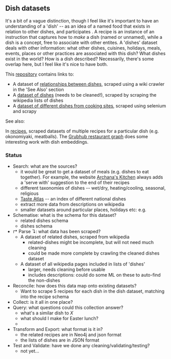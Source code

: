## Dish datasets

It's a bit of a vague distinction, though I feel like it's important to have an understanding of a 'dish' -- as an idea of a named food that exists in relation to other dishes, and participates . A recipe is an instance of an instruction that captures how to *make* a dish (named or unnamed), while a dish is a concept, free to associate with other entites. A 'dishes' dataset deals with other information: what other dishes, cuisines, holidays, meals, events, places or other practices are associated with this dish? What dishes exist in the world? How is a dish described? Necessarily, there's some overlap here, but I feel like it's nice to have both.

This [repository](https://github.com/agnescameron/related-dishes) contains links to:

* A dataset of [relationships between dishes](https://github.com/agnescameron/related-dishes), scraped using a wiki crawler in the 'See Also' section
* A [dataset of dishes](https://github.com/agnescameron/wiki-dish-scraper) (needs to be cleaned!), scraped by scraping the wikipedia lists of dishes
* A [dataset of different dishes from cooking sites](https://github.com/fakela/recipe-links-crawler), scraped using selenium and scrapy

See also:

In [recipes](../recipes), scraped datasets of multiple recipes for a particular dish (e.g. okonomiyaki, meatballs).
The [Grubhub restaurant graph](https://pydata.org/nyc2019/schedule/presentation/54/discover-your-latent-food-graph-with-this-1-weird-trick/) does some interesting work with dish embeddings.

### Status

* Search: what are the sources?
	* it would be great to get a dataset of meals (e.g. dishes to eat together). For example, the website [Archana's Kitchen](https://www.archanaskitchen.com/egg-curry-recipe) always adds a 'serve with' suggestion to the end of their recipes
	* different taxonomies of dishes -- wet/dry, heating/cooling, seasonal, religious
	* [Taste Atlas](tasteatlas.com/) -- an index of different national dishes
	* extract more data from descriptions on wikipedia
	* smaller datasets around particular places, holidays etc: e.g. 
* Schematise: what is the schema for this dataset?
	* related dishes schema
	* dishes schema
* ↱ Parse ↴: what data has been scraped?
	* A dataset of related dishes, scraped from wikipedia
		* related-dishes might be incomplete, but will not need much cleaning
		* could be made more complete by crawling the cleaned dishes dataset
	* A dataset of all wikipedia pages included in lists of 'dishes'
		* larger, needs cleaning before usable
		* includes descriptions: could do some ML on these to auto-find the non-dishes
* Reconcile: how does this data map onto existing datasets?
	* Want to scrape 5 recipes for each dish in the dish dataset, matching into the recipe schema
* Collect: is it all in one place?
* Query: what questions could this collection answer?
	* what's a similar dish to *X*
	* what should I make for Easter lunch?
	* 
* Transform and Export: what format is it in?
	* the related recipes are in Neo4j and json format
	* the lists of dishes are in JSON format
* Test and Validate: have we done any cleaning/validating/testing?
	* not yet...

